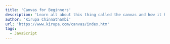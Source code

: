 ```yaml
---
title: 'Canvas for Beginners'
description: 'Learn all about this thing called the canvas and how it helps bring pixels to life using just JavaScript!'
author: 'Kirupa Chinnathambi'
url: 'https://www.kirupa.com/canvas/index.htm'
tags:
  - JavaScript
---
```

